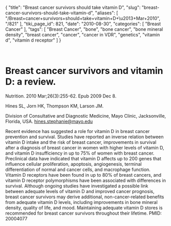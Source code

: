{
    "title": "Breast cancer survivors should take vitamin D",
    "slug": "breast-cancer-survivors-should-take-vitamin-d",
    "aliases": [
        "/Breast+cancer+survivors+should+take+vitamin+D+\u2013+Mar+2010",
        "/821"
    ],
    "tiki_page_id": 821,
    "date": "2010-08-30",
    "categories": [
        "Breast Cancer"
    ],
    "tags": [
        "Breast Cancer",
        "bone",
        "bone cancer",
        "bone mineral density",
        "breast cancer",
        "cancer",
        "cancer in VDR",
        "genetics",
        "vitamin d",
        "vitamin d receptor"
    ]
}


&nbsp;

# Breast cancer survivors and vitamin D: a review.

Nutrition. 2010 Mar;26(3):255-62. Epub 2009 Dec 8.

Hines SL, Jorn HK, Thompson KM, Larson JM.

Division of Consultative and Diagnostic Medicine, Mayo Clinic, Jacksonville, Florida, USA. hines.stephanie@mayo.edu

Recent evidence has suggested a role for vitamin D in breast cancer prevention and survival. Studies have reported an inverse relation between vitamin D intake and the risk of breast cancer, improvements in survival after a diagnosis of breast cancer in women with higher levels of vitamin D, and vitamin D insufficiency in up to 75% of women with breast cancer. Preclinical data have indicated that vitamin D affects up to 200 genes that influence cellular proliferation, apoptosis, angiogenesis, terminal differentiation of normal and cancer cells, and macrophage function. Vitamin D receptors have been found in up to 80% of breast cancers, and vitamin D receptor polymorphisms have been associated with differences in survival. Although ongoing studies have investigated a possible link between adequate levels of vitamin D and improved cancer prognosis, breast cancer survivors may derive additional, non-cancer-related benefits from adequate vitamin D levels, including improvements in bone mineral density, quality of life, and mood. Maintaining adequate vitamin D stores is recommended for breast cancer survivors throughout their lifetime. PMID: 20004077